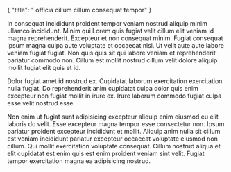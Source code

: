 {
  "title": " officia cillum cillum consequat tempor"
}

In consequat incididunt proident tempor veniam nostrud aliquip minim ullamco incididunt. Minim qui Lorem quis fugiat velit cillum elit veniam id magna reprehenderit. Excepteur et non consequat minim. Fugiat consequat ipsum magna culpa aute voluptate et occaecat nisi. Ut velit aute aute labore veniam fugiat fugiat. Non quis quis sit qui labore veniam et reprehenderit pariatur commodo non. Cillum est mollit nostrud cillum velit dolore aliquip mollit fugiat elit quis et id.

Dolor fugiat amet id nostrud ex. Cupidatat laborum exercitation exercitation nulla fugiat. Do reprehenderit anim cupidatat culpa dolor quis enim excepteur non fugiat mollit in irure ex. Irure laborum commodo fugiat culpa esse velit nostrud esse.

Non enim ut fugiat sunt adipisicing excepteur aliquip enim eiusmod eu elit laboris do velit. Esse excepteur magna tempor esse consectetur non. Ipsum pariatur proident excepteur incididunt et mollit. Aliquip anim nulla sit cillum est veniam incididunt pariatur excepteur occaecat voluptate eiusmod non cillum. Qui mollit exercitation voluptate consequat. Cillum nostrud aliqua et elit cupidatat est enim quis est enim proident veniam sint velit. Fugiat tempor exercitation magna ea adipisicing nostrud.